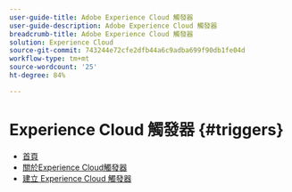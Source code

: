 ```yaml
---
user-guide-title: Adobe Experience Cloud 觸發器
user-guide-description: Adobe Experience Cloud 觸發器
breadcrumb-title: Adobe Experience Cloud 觸發器
solution: Experience Cloud
source-git-commit: 743244e72cfe2dfb44a6c9adba699f90db1fe04d
workflow-type: tm+mt
source-wordcount: '25'
ht-degree: 84%

---
```


# Experience Cloud 觸發器 {#triggers}

* [首頁](home.md)
* [關於Experience Cloud觸發器](overview.md)
* [建立 Experience Cloud 觸發器](create.md)
